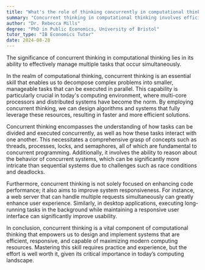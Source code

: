 ```yaml
---
title: "What's the role of thinking concurrently in computational thinking?"
summary: "Concurrent thinking in computational thinking involves efficiently managing multiple simultaneous tasks to enhance problem-solving and productivity."
author: "Dr. Rebecca Mills"
degree: "PhD in Public Economics, University of Bristol"
tutor_type: "IB Economics Tutor"
date: 2024-08-28
---
```


The significance of concurrent thinking in computational thinking lies in its ability to effectively manage multiple tasks that occur simultaneously.

In the realm of computational thinking, concurrent thinking is an essential skill that enables us to decompose complex problems into smaller, manageable tasks that can be executed in parallel. This capability is particularly crucial in today's computing environment, where multi-core processors and distributed systems have become the norm. By employing concurrent thinking, we can design algorithms and systems that fully leverage these resources, resulting in faster and more efficient solutions.

Concurrent thinking encompasses the understanding of how tasks can be divided and executed concurrently, as well as how these tasks interact with one another. This necessitates a comprehensive grasp of concepts such as threads, processes, locks, and semaphores, all of which are fundamental to concurrent programming. Additionally, it involves the ability to reason about the behavior of concurrent systems, which can be significantly more intricate than sequential systems due to challenges such as race conditions and deadlocks.

Furthermore, concurrent thinking is not solely focused on enhancing code performance; it also aims to improve system responsiveness. For instance, a web server that can handle multiple requests simultaneously can greatly enhance user experience. Similarly, in desktop applications, executing long-running tasks in the background while maintaining a responsive user interface can significantly improve usability.

In conclusion, concurrent thinking is a vital component of computational thinking that empowers us to design and implement systems that are efficient, responsive, and capable of maximizing modern computing resources. Mastering this skill requires practice and experience, but the effort is well worth it, given its critical importance in today’s computing landscape.
    